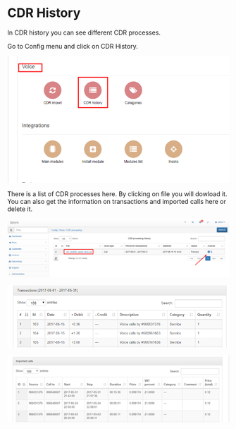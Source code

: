 CDR History
===========

In CDR history you can see different CDR processes.

Go to Config menu and click on CDR History.

![](cdrhistory.png)


There is a list of CDR processes here. By clicking on file you will dowload it. You can also get the information on transactions and imported calls here or delete it.

![](1.png)

![](2.png)

![](3.png)
